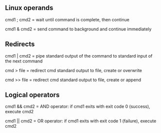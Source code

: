 Linux operands
--------------

cmd1 ; cmd2
  = wait until command is complete, then continue

cmd1 & cmd2
  = send command to background and continue immediately

Redirects
---------

cmd1 | cmd2
  = pipe standard output of the command to standard input of the next command

cmd > file
  = redirect cmd standard output to file, create or overwrite

cmd >> file
  = redirect cmd standard output to file, create or append


Logical operators
-----------------
cmd1 && cmd2
  = AND operator: if cmd1 exits with exit code 0 (success), execute cmd2

cmd1 || cmd2 
  = OR operator: if cmd1 exits with exit code 1 (failure), execute cmd2
